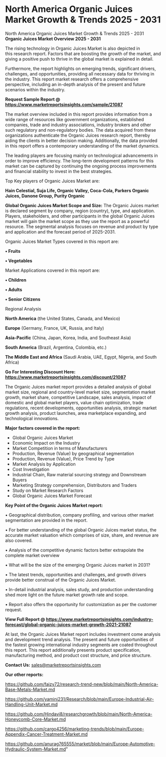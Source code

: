 # North America Organic Juices Market Growth & Trends 2025 - 2031
 North America Organic Juices Market Growth & Trends 2025 - 2031
<Strong> Organic Juices Market Overview 2025 - 2031</strong>

The rising technology in Organic Juices Market is also depicted in this research report. Factors that are boosting the growth of the market, and giving a positive push to thrive in the global market is explained in detail.

Furthermore, the report highlights on emerging trends, significant drivers, challenges, and opportunities, providing all necessary data for thriving in the industry. This report market research offers a comprehensive perspective, including an in-depth analysis of the present and future scenarios within the industry.

<strong>Request Sample Report @ <a href=https://www.marketreportsinsights.com/sample/21087>https://www.marketreportsinsights.com/sample/21087</a></strong>

The market overview included in this report provides information from a wide range of resources like government organizations, established companies, trade and industry associations, industry brokers and other such regulatory and non-regulatory bodies. The data acquired from these organizations authenticate the Organic Juices research report, thereby aiding the clients in better decision making. Additionally, the data provided in this report offers a contemporary understanding of the market dynamics.

The leading players are focusing mainly on technological advancements in order to improve efficiency. The long-term development patterns for this market can be captured by continuing the ongoing process improvements and financial stability to invest in the best strategies.

Top Key players of Organic Juices Market are:

<strong>Hain Celestial, Suja Life, Organic Valley, Coca-Cola, Parkers Organic Juices, Danone Group, Purity Organic</strong>

<strong><b>Global Organic Juices Market Scope and Size:</b></strong>
The Organic Juices market is declared segment by company, region (country), type, and application. Players, stakeholders, and other participants in the global Organic Juices market will gain the market scope as they use the report as a powerful resource. The segmental analysis focuses on revenue and product by type and application and the forecast period of 2025-2031.

Organic Juices Market Types covered in this report are:

<strong>• Fruits

• Vegetables</strong>

Market Applications covered in this report are:

<strong>• Children

• Adults

• Senior Citizens</strong> 

Regional Analysis

<strong>North America</strong> (the United States, Canada, and Mexico)

<strong>Europe</strong> (Germany, France, UK, Russia, and Italy)

<strong>Asia-Pacific</strong> (China, Japan, Korea, India, and Southeast Asia)

<strong>South America</strong> (Brazil, Argentina, Colombia, etc.)

<strong>The Middle East and Africa</strong> (Saudi Arabia, UAE, Egypt, Nigeria, and South Africa)

<strong>Go For Interesting Discount Here: <a href=https://www.marketreportsinsights.com/discount/21087>https://www.marketreportsinsights.com/discount/21087</a></strong>

The Organic Juices market report provides a detailed analysis of global market size, regional and country-level market size, segmentation market growth, market share, competitive Landscape, sales analysis, impact of domestic and global market players, value chain optimization, trade regulations, recent developments, opportunities analysis, strategic market growth analysis, product launches, area marketplace expanding, and technological innovations.

<strong><b>Major factors covered in the report:</b></strong>
<ul>
  <li>Global Organic Juices Market </li>
  <li>Economic Impact on the Industry</li>
  <li>Market Competition in terms of Manufacturers</li>
  <li>Production, Revenue (Value) by geographical segmentation</li>
  <li>Production, Revenue (Value), Price Trend by Type</li>
  <li>Market Analysis by Application</li>
  <li>Cost Investigation</li>
  <li>Industrial Chain, Raw material sourcing strategy and Downstream Buyers</li>
  <li>Marketing Strategy comprehension, Distributors and Traders</li>
  <li>Study on Market Research Factors</li>
  <li>Global Organic Juices Market Forecast</li>
</ul>

<strong><b>Key Point of the Organic Juices Market report:</b></strong>

• Geographical distribution, company profiling, and various other market segmentation are provided in the report.

• For better understanding of the global Organic Juices market status, the accurate market valuation which comprises of size, share, and revenue are also covered.

• Analysis of the competitive dynamic factors better extrapolate the complete market overview

• What will be the size of the emerging Organic Juices market in 2031?

• The latest trends, opportunities and challenges, and growth drivers provide better construal of the Organic Juices Market.

• In-detail industrial analysis, sales study, and production understanding shed more light on the future market growth rate and scope.

• Report also offers the opportunity for customization as per the customer request.

<strong><b>View Full Report @ <a href=https://www.marketreportsinsights.com/industry-forecast/global-organic-juices-market-growth-2021-21087>https://www.marketreportsinsights.com/industry-forecast/global-organic-juices-market-growth-2021-21087</a></b></strong>


At last, the Organic Juices Market report includes investment come analysis and development trend analysis. The present and future opportunities of the fastest growing international industry segments are coated throughout this report. This report additionally presents product specification, manufacturing method, and product cost structure, and price structure.

<strong>Contact Us:</strong>
sales@marketreportsinsights.com

<strong>Our other reports:</strong>

<a href=https://github.com/faizy72/research-trend-new/blob/main/North-America-Base-Metals-Market.md>https://github.com/faizy72/research-trend-new/blob/main/North-America-Base-Metals-Market.md</a>

<a href=https://github.com/yamini231/Research/blob/main/Europe-Industrial-Air-Handling-Unit-Market.md>https://github.com/yamini231/Research/blob/main/Europe-Industrial-Air-Handling-Unit-Market.md</a>

<a href=https://github.com/Hindavi8/researchgrowth/blob/main/North-America-Honeycomb-Core-Market.md>https://github.com/Hindavi8/researchgrowth/blob/main/North-America-Honeycomb-Core-Market.md</a>

<a href=https://github.com/cargo4256/marketing-trends/blob/main/Europe-Appendix-Cancer-Treatment-Market.md>https://github.com/cargo4256/marketing-trends/blob/main/Europe-Appendix-Cancer-Treatment-Market.md</a>

<a href=https://github.com/anurag765555/market/blob/main/Europe-Automotive-Hydraulic-System-Market.md>https://github.com/anurag765555/market/blob/main/Europe-Automotive-Hydraulic-System-Market.md</a>"
